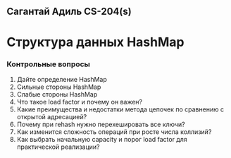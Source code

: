 ## Сагантай Адиль CS-204(s) 
# Структура данных HashMap

### Контрольные вопросы
1. Дайте определение HashMap
2. Сильные стороны HashMap
3. Слабые стороны HashMap
4. Что такое load factor и почему он важен?
5. Какие преимущества и недостатки метода цепочек по сравнению с открытой адресацией?
6. Почему при rehash нужно перехешировать все ключи?
7. Как изменится сложность операций при росте числа коллизий?
8. Как выбрать начальную capacity и порог load factor для практической реализации?

